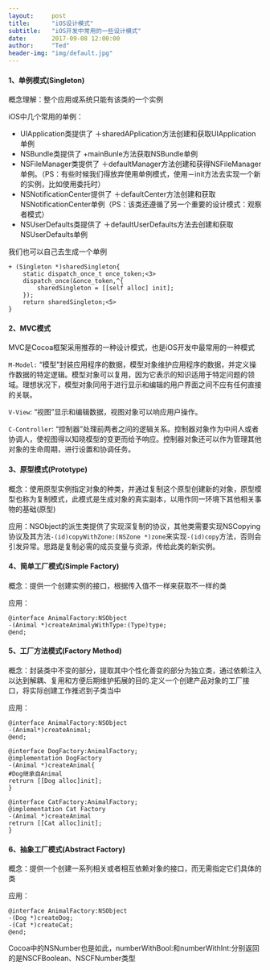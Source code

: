 ```yaml
---
layout:     post
title:      "iOS设计模式"
subtitle:   "iOS开发中常用的一些设计模式"
date:       2017-09-08 12:00:00
author:     "Ted"
header-img: "img/default.jpg"
---
```


#### 1、单例模式(Singleton)

概念理解：整个应用或系统只能有该类的一个实例

iOS中几个常用的单例：

- UIApplication类提供了 ＋sharedAPplication方法创建和获取UIApplication单例
- NSBundle类提供了 +mainBunle方法获取NSBundle单例
- NSFileManager类提供了 ＋defaultManager方法创建和获得NSFileManager单例。（PS：有些时候我们得放弃使用单例模式，使用－init方法去实现一个新的实例，比如使用委托时）
- NSNotificationCenter提供了 ＋defaultCenter方法创建和获取NSNotificationCenter单例（PS：该类还遵循了另一个重要的设计模式：观察者模式）
- NSUserDefaults类提供了 ＋defaultUserDefaults方法去创建和获取NSUserDefaults单例

我们也可以自己去生成一个单例

```
+ (Singleton *)sharedSingleton{
    static dispatch_once_t once_token;<3>
    dispatch_once(&once_token,^{
        sharedSingleton = [[self alloc] init];
    });
    return sharedSingleton;<5>
}
```

#### 2、MVC模式

MVC是Cocoa框架采用推荐的一种设计模式，也是iOS开发中最常用的一种模式

`M-Model:` “模型”封装应用程序的数据，模型对象维护应用程序的数据，并定义操作数据的特定逻辑。模型对象可以复用，因为它表示的知识适用于特定问题的领域。理想状况下，模型对象同用于进行显示和编辑的用户界面之间不应有任何直接的关联。

`V-View`: “视图”显示和编辑数据，视图对象可以响应用户操作。

`C-Controller`: “控制器”处理前两者之间的逻辑关系。控制器对象作为中间人或者协调人，使视图得以知晓模型的变更而给予响应。控制器对象还可以作为管理其他对象的生命周期，进行设置和协调任务。

#### 3、原型模式(Prototype)

概念：使用原型实例指定对象的种类，并通过复制这个原型创建新的对象，原型模型也称为复制模式，此模式是生成对象的真实副本，以用作同一环境下其他相关事物的基础(原型)

应用：NSObject的派生类提供了实现深复制的协议，其他类需要实现NSCopying协议及其方法`-(id)copyWithZone:(NSZone *)zone`来实现`-(id)copy`方法，否则会引发异常。思路是复制必需的成员变量与资源，传给此类的新实例。

#### 4、简单工厂模式(Simple Factory)

概念：提供一个创建实例的接口，根据传入值不一样来获取不一样的类

应用：

```
@interface AnimalFactory:NSObject
-(Animal *)createAnimalyWithType:(Type)type;
@end;
```

#### 5、工厂方法模式(Factory Method)

概念：封装类中不变的部分，提取其中个性化善变的部分为独立类，通过依赖注入以达到解耦、复用和方便后期维护拓展的目的.定义一个创建产品对象的工厂接口，将实际创建工作推迟到子类当中

应用：

```
@interface AnimalFactory:NSObject
-(Animal*)createAnimal;
@end;
```

```
@interface DogFactory:AnimalFactory;
@implementation DogFactory
-(Animal *)createAnimal{
#Dog继承自Animal
retrurn [[Dog alloc]init];
}
```

```
@interface CatFactory:AnimalFactory;
@implementation Cat Factory
-(Animal *)createAnimal
retrurn [[Cat alloc]init];
}
```

#### 6、抽象工厂模式(Abstract Factory)

概念：提供一个创建一系列相关或者相互依赖对象的接口，而无需指定它们具体的类

应用：

```
@interface AnimalFactory:NSObject
-(Dog *)createDog;
-(Cat *)createCat;
@end;
```

Cocoa中的NSNumber也是如此，numberWithBool:和numberWithInt:分别返回的是NSCFBoolean、NSCFNumber类型



